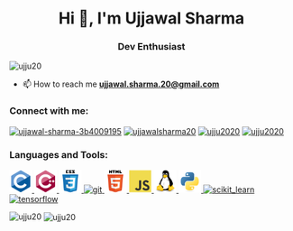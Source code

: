 <h1 align="center">Hi 👋, I'm Ujjawal Sharma</h1>
<h3 align="center">Dev Enthusiast</h3>

<p align="left"> <img src="https://komarev.com/ghpvc/?username=ujju20&label=Profile%20views&color=0e75b6&style=flat" alt="ujju20" /> </p>

- 📫 How to reach me **ujjawal.sharma.20@gmail.com**

<h3 align="left">Connect with me:</h3>
<p align="left">
<a href="https://linkedin.com/in/ujjawal-sharma-3b4009195" target="blank"><img align="center" src="https://raw.githubusercontent.com/rahuldkjain/github-profile-readme-generator/master/src/images/icons/Social/linked-in-alt.svg" alt="ujjawal-sharma-3b4009195" height="30" width="40" /></a>
<a href="https://kaggle.com/ujjawalsharma20" target="blank"><img align="center" src="https://raw.githubusercontent.com/rahuldkjain/github-profile-readme-generator/master/src/images/icons/Social/kaggle.svg" alt="ujjawalsharma20" height="30" width="40" /></a>
<a href="https://codeforces.com/profile/ujju2020" target="blank"><img align="center" src="https://cdn.jsdelivr.net/npm/simple-icons@3.0.1/icons/codeforces.svg" alt="ujju2020" height="30" width="40" /></a>
 <a href="https://dev.to/ujju20" target="blank"><img align="center" src="https://cdn.jsdelivr.net/npm/simple-icons@3.0.1/icons/dev-to.svg" alt="ujju2020" height="30" width="40" /></a>
</p>

<h3 align="left">Languages and Tools:</h3>
<p align="left"> <a href="https://www.cprogramming.com/" target="_blank"> <img src="https://raw.githubusercontent.com/devicons/devicon/master/icons/c/c-original.svg" alt="c" width="40" height="40"/> </a> <a href="https://www.w3schools.com/cpp/" target="_blank"> <img src="https://raw.githubusercontent.com/devicons/devicon/master/icons/cplusplus/cplusplus-original.svg" alt="cplusplus" width="40" height="40"/> </a> <a href="https://www.w3schools.com/css/" target="_blank"> <img src="https://raw.githubusercontent.com/devicons/devicon/master/icons/css3/css3-original-wordmark.svg" alt="css3" width="40" height="40"/> </a> <a href="https://git-scm.com/" target="_blank"> <img src="https://www.vectorlogo.zone/logos/git-scm/git-scm-icon.svg" alt="git" width="40" height="40"/> </a> <a href="https://www.w3.org/html/" target="_blank"> <img src="https://raw.githubusercontent.com/devicons/devicon/master/icons/html5/html5-original-wordmark.svg" alt="html5" width="40" height="40"/> </a> <a href="https://developer.mozilla.org/en-US/docs/Web/JavaScript" target="_blank"> <img src="https://raw.githubusercontent.com/devicons/devicon/master/icons/javascript/javascript-original.svg" alt="javascript" width="40" height="40"/> </a> <a href="https://www.linux.org/" target="_blank"> <img src="https://raw.githubusercontent.com/devicons/devicon/master/icons/linux/linux-original.svg" alt="linux" width="40" height="40"/> </a> <a href="https://www.python.org" target="_blank"> <img src="https://raw.githubusercontent.com/devicons/devicon/master/icons/python/python-original.svg" alt="python" width="40" height="40"/> </a> <a href="https://scikit-learn.org/" target="_blank"> <img src="https://upload.wikimedia.org/wikipedia/commons/0/05/Scikit_learn_logo_small.svg" alt="scikit_learn" width="40" height="40"/> </a> <a href="https://www.tensorflow.org" target="_blank"> <img src="https://www.vectorlogo.zone/logos/tensorflow/tensorflow-icon.svg" alt="tensorflow" width="40" height="40"/> </a> </p>

<p><img align="left" src="https://github-readme-stats.vercel.app/api/top-langs?username=ujju20&show_icons=true&locale=en&layout=compact" alt="ujju20" /></p>

<p>&nbsp;<img align="center" src="https://github-readme-stats.vercel.app/api?username=ujju20&show_icons=true&locale=en" alt="ujju20" /></p>


